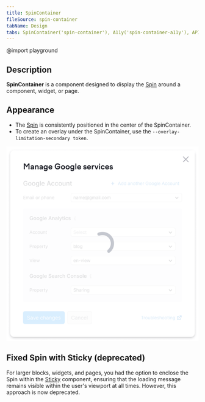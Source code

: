 ```yaml
---
title: SpinContainer
fileSource: spin-container
tabName: Design
tabs: SpinContainer('spin-container'), A11y('spin-container-a11y'), API('spin-container-api'), Example('spin-container-code'), Changelog('spin-container-changelog')
---
```


@import playground

## Description

**SpinContainer** is a component designed to display the [Spin](/components/spin/) around a component, widget, or page.

## Appearance

- The [Spin](/components/spin/) is consistently positioned in the center of the SpinContainer.
- To create an overlay under the SpinContainer, use the `--overlay-limitation-secondary token`.

![](static/spincontainer-dropdown.png)

## Fixed Spin with Sticky (deprecated)

For larger blocks, widgets, and pages, you had the option to enclose the Spin within the [Sticky](/components/sticky/) component, ensuring that the loading message remains visible within the user's viewport at all times. However, this approach is now deprecated.

